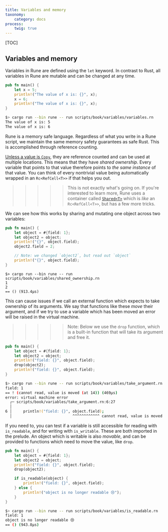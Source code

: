 ```yaml
---
title: Variables and memory
taxonomy:
    category: docs
process:
    twig: true
---
```


[TOC]

## Variables and memory

Variables in Rune are defined using the `let` keyword. In contrast to Rust, all
variables in Rune are mutable and can be changed at any time.

```rust
pub fn main() {
    let x = 5;
    println!("The value of x is: {}", x);
    x = 6;
    println!("The value of x is: {}", x);
}
```

```bash
$> cargo run --bin rune -- run scripts/book/variables/variables.rn
The value of x is: 5
The value of x is: 6
```

Rune is a memory safe language. Regardless of what you write in a Rune script,
we maintain the same memory safety guarantees as safe Rust. This is accomplished
through reference counting.

[Unless a value is `Copy`](../../05.built-in-types/01.primitives-and-references/primitives.md), they are reference counted and
can be used at multiple locations. This means that they have *shared ownership*.
Every variable that points to that value therefore points to *the same instance*
of that value. You can think of every nontrivial value being automatically
wrapped in an `Rc<RefCell<T>>` if that helps you out.

>>>>> This is not exactly what's going on. If you're interested to learn more, Rune
>>>>> uses a container called [`Shared<T>`](https://docs.rs/shared/) which is *like* an `Rc<RefCell<T>>`, but
>>>>> has a few more tricks.

We can see how this works by sharing and mutating one object across two
variables:

```rust
pub fn main() {
    let object = #{field: 1};
    let object2 = object;
    println!("{}", object.field);
    object2.field = 2;

    // Note: we changed `object2`, but read out `object`
    println!("{}", object.field);
}
```

```text
$> cargo run --bin rune -- run scripts/book/variables/shared_ownership.rn
1
2
== () (913.4µs)
```

This can cause issues if we call an external function which expects to take
ownership of its arguments. We say that functions like these *move* their
argument, and if we try to use a variable which has been moved an error will be
raised in the virtual machine.

>>>>> Note: Below we use the `drop` function, which is a built-in function that will take its argument and free it.

```rust
pub fn main() {
    let object = #{field: 1};
    let object2 = object;
    println!("field: {}", object.field);
    drop(object2);
    println!("field: {}", object.field);
}
```

```bash
$> cargo run --bin rune -- run scripts/book/variables/take_argument.rn
field: 1
== ! (cannot read, value is moved (at 14)) (469µs)
error: virtual machine error
  ┌─ scripts/book/variables/take_argument.rn:6:27
  │
6 │     println!("field: {}", object.field);
  │                           ^^^^^^^^^^^^ cannot read, value is moved
```

If you need to, you can test if a variable is still accessible for reading with
`is_readable`, and for writing with `is_writable`. These are both imported in
the prelude. An object which is writable is also *movable*, and can be provided
to functions which need to move the value, like `drop`.

```rust
pub fn main() {
    let object = #{field: 1};
    let object2 = object;
    println!("field: {}", object.field);
    drop(object2);

    if is_readable(object) {
        println!("field: {}", object.field);
    } else {
        println!("object is no longer readable 😢");
    }
}
```

```bash
$> cargo run --bin rune -- run scripts/book/variables/is_readable.rn
field: 1
object is no longer readable 😢
== () (943.8µs)
```

[`Shared<T>`]: https://docs.rs/rune/0/rune/struct.Shared.html
